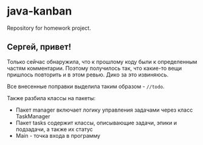 # java-kanban
Repository for homework project.

## Сергей, привет!

Только сейчас обнаружила, что к прошлому коду были к определенным частям комментарии.
Поэтому получилось так, что какие-то вещи пришлось повторить и в этом ревью. Дико за это извиняюсь.

Все внесенные поправки выделила таким образом - `//todo`.

Также разбила классы на пакеты:
- Пакет manager включает логику управления задачами через класс TaskManager
- Пакет tasks содержит классы, описывающие задачи, эпики и подзадачи, а также их статус
- Main - точка входа в программу



